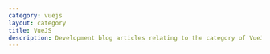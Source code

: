 ```yaml
---
category: vuejs
layout: category
title: VueJS
description: Development blog articles relating to the category of VueJS
---
```

